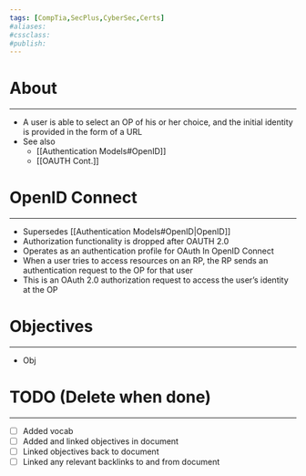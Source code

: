 ```yaml
---
tags: [CompTia,SecPlus,CyberSec,Certs]
#aliases:
#cssclass:
#publish:
---
```


# About
---
- A user is able to select an OP of his or her choice, and the initial identity is provided in the form of a URL
- See also
	- [[Authentication Models#OpenID]]
	- [[OAUTH Cont.]]

# OpenID Connect
---
- Supersedes [[Authentication Models#OpenID|OpenID]] 
- Authorization functionality is dropped after OAUTH 2.0
- Operates as an authentication profile for OAuth In OpenID Connect
- When a user tries to access resources on an RP, the RP sends an authentication request to the OP for that user
- This is an OAuth 2.0 authorization request to access the user’s identity at the OP

# Objectives
---
- Obj

# TODO (Delete when done)
---
- [ ] Added vocab
- [ ] Added and linked objectives in document
- [ ] Linked objectives back to document
- [ ] Linked any relevant backlinks to and from document